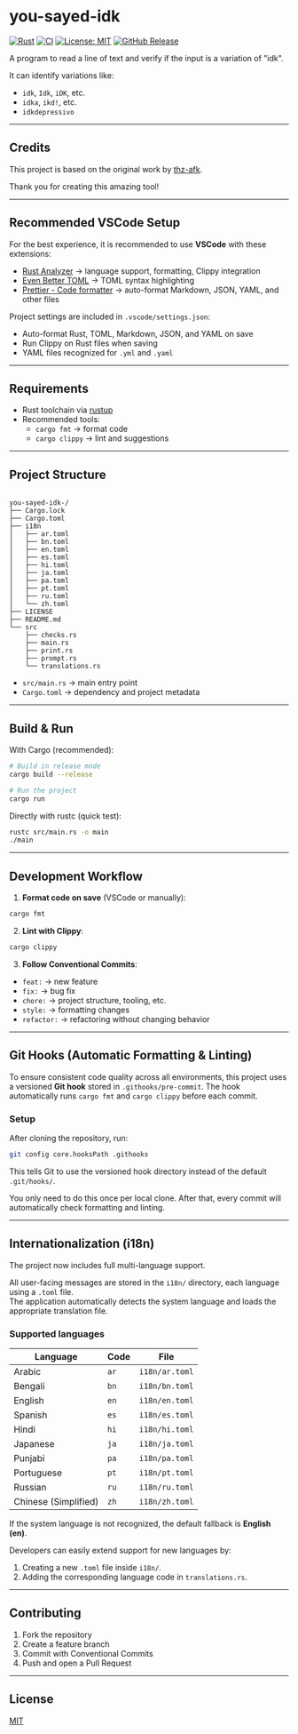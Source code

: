 # you-sayed-idk

[![Rust](https://img.shields.io/badge/rust-1.90.0-brightgreen)](https://www.rust-lang.org/)
[![CI](https://github.com/uictorius/you-sayed-idk-/actions/workflows/ci.yml/badge.svg)](https://github.com/uictorius/you-sayed-idk-/actions/workflows/ci.yml)
[![License: MIT](https://img.shields.io/badge/License-MIT-yellow.svg)](https://opensource.org/licenses/MIT)
[![GitHub Release](https://img.shields.io/github/v/release/uictorius/you-sayed-idk-?label=release)](https://github.com/uictorius/you-sayed-idk-/releases)

A program to read a line of text and verify if the input is a variation of "idk".

It can identify variations like:

- `idk`, `Idk`, `iDK`, etc.
- `idka`, `ikd!`, etc.
- `idkdepressivo`

---

## Credits

This project is based on the original work by [thz-afk](https://github.com/thz-afk/you-sayed-idk-).

Thank you for creating this amazing tool!

---

## Recommended VSCode Setup

For the best experience, it is recommended to use **VSCode** with these extensions:

- [Rust Analyzer](https://marketplace.visualstudio.com/items?itemName=rust-lang.rust-analyzer) → language support, formatting, Clippy integration
- [Even Better TOML](https://marketplace.visualstudio.com/items?itemName=tamasfe.even-better-toml) → TOML syntax highlighting
- [Prettier - Code formatter](https://marketplace.visualstudio.com/items?itemName=esbenp.prettier-vscode) → auto-format Markdown, JSON, YAML, and other files

Project settings are included in `.vscode/settings.json`:

- Auto-format Rust, TOML, Markdown, JSON, and YAML on save
- Run Clippy on Rust files when saving
- YAML files recognized for `.yml` and `.yaml`

---

## Requirements

- Rust toolchain via [rustup](https://rustup.rs/)
- Recommended tools:
  - `cargo fmt` → format code
  - `cargo clippy` → lint and suggestions

---

## Project Structure

```

you-sayed-idk-/
├── Cargo.lock
├── Cargo.toml
├── i18n
│   ├── ar.toml
│   ├── bn.toml
│   ├── en.toml
│   ├── es.toml
│   ├── hi.toml
│   ├── ja.toml
│   ├── pa.toml
│   ├── pt.toml
│   ├── ru.toml
│   └── zh.toml
├── LICENSE
├── README.md
└── src
    ├── checks.rs
    ├── main.rs
    ├── print.rs
    ├── prompt.rs
    └── translations.rs

```

- `src/main.rs` → main entry point
- `Cargo.toml` → dependency and project metadata

---

## Build & Run

With Cargo (recommended):

```bash
# Build in release mode
cargo build --release

# Run the project
cargo run
```

Directly with rustc (quick test):

```bash
rustc src/main.rs -o main
./main
```

---

## Development Workflow

1. **Format code on save** (VSCode or manually):

```bash
cargo fmt
```

2. **Lint with Clippy**:

```bash
cargo clippy
```

3. **Follow Conventional Commits**:

- `feat:` → new feature
- `fix:` → bug fix
- `chore:` → project structure, tooling, etc.
- `style:` → formatting changes
- `refactor:` → refactoring without changing behavior

---

## Git Hooks (Automatic Formatting & Linting)

To ensure consistent code quality across all environments, this project uses a versioned **Git hook** stored in `.githooks/pre-commit`.
The hook automatically runs `cargo fmt` and `cargo clippy` before each commit.

### Setup

After cloning the repository, run:

```bash
git config core.hooksPath .githooks
```

This tells Git to use the versioned hook directory instead of the default `.git/hooks/`.

You only need to do this once per local clone.
After that, every commit will automatically check formatting and linting.

---

## Internationalization (i18n)

The project now includes full multi-language support.

All user-facing messages are stored in the `i18n/` directory, each language using a `.toml` file.  
The application automatically detects the system language and loads the appropriate translation file.

### Supported languages

| Language             | Code | File           |
| -------------------- | ---- | -------------- |
| Arabic               | `ar` | `i18n/ar.toml` |
| Bengali              | `bn` | `i18n/bn.toml` |
| English              | `en` | `i18n/en.toml` |
| Spanish              | `es` | `i18n/es.toml` |
| Hindi                | `hi` | `i18n/hi.toml` |
| Japanese             | `ja` | `i18n/ja.toml` |
| Punjabi              | `pa` | `i18n/pa.toml` |
| Portuguese           | `pt` | `i18n/pt.toml` |
| Russian              | `ru` | `i18n/ru.toml` |
| Chinese (Simplified) | `zh` | `i18n/zh.toml` |

If the system language is not recognized, the default fallback is **English (en)**.

Developers can easily extend support for new languages by:

1. Creating a new `.toml` file inside `i18n/`.
2. Adding the corresponding language code in `translations.rs`.

---

## Contributing

1. Fork the repository
2. Create a feature branch
3. Commit with Conventional Commits
4. Push and open a Pull Request

---

## License

[MIT](LICENSE)
